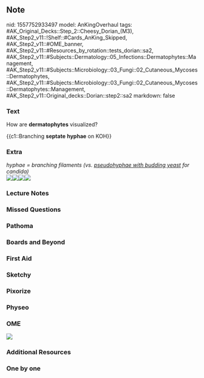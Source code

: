 ## Note
nid: 1557752933497
model: AnKingOverhaul
tags: #AK_Original_Decks::Step_2::Cheesy_Dorian_(M3), #AK_Step2_v11::!Shelf::#Cards_AnKing_Skipped, #AK_Step2_v11::#OME_banner, #AK_Step2_v11::#Resources_by_rotation::tests_dorian::sa2, #AK_Step2_v11::#Subjects::Dermatology::05_Infections::Dermatophytes::Management, #AK_Step2_v11::#Subjects::Microbiology::03_Fungi::02_Cutaneous_Mycoses::Dermatophytes, #AK_Step2_v11::#Subjects::Microbiology::03_Fungi::02_Cutaneous_Mycoses::Dermatophytes::Management, #AK_Step2_v11::Original_decks::Dorian::step2::sa2
markdown: false

### Text
How are <b>dermatophytes</b> visualized?
<div>
  {{c1::Branching <b>septate</b> <b>hyphae</b> on KOH}}
</div>

### Extra
<div>
  <div>
    <i>hyphae = branching filaments (vs. <u>pseudohyphae with
    budding yeast</u> for candida)</i>
  </div><i><img src="paste-6090263626162.jpg"><img src=
  "paste-6120328397028.jpg"><img src=
  "paste-6158983102691.jpg"><img src="paste-6171868004575.jpg"></i>
</div>

### Lecture Notes


### Missed Questions


### Pathoma


### Boards and Beyond


### First Aid


### Sketchy


### Pixorize


### Physeo


### OME
<div class="ome-widget">
  <a href="https://onlinemeded.org?ref=anki"><img src=
  "_OME_AnkiFlashcards_General_7.png"></a>
</div>

### Additional Resources


### One by one

